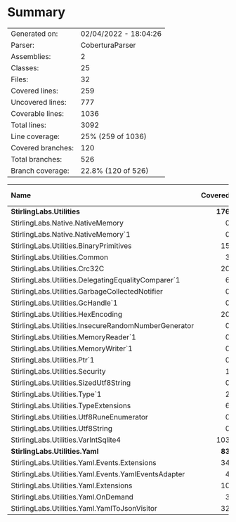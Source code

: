 ﻿# Summary
|||
|:---|:---|
| Generated on: | 02/04/2022 - 18:04:26 |
| Parser: | CoberturaParser |
| Assemblies: | 2 |
| Classes: | 25 |
| Files: | 32 |
| Covered lines: | 259 |
| Uncovered lines: | 777 |
| Coverable lines: | 1036 |
| Total lines: | 3092 |
| Line coverage: | 25% (259 of 1036) |
| Covered branches: | 120 |
| Total branches: | 526 |
| Branch coverage: | 22.8% (120 of 526) |

|**Name**|**Covered**|**Uncovered**|**Coverable**|**Total**|**Line coverage**|**Covered**|**Total**|**Branch coverage**|
|:---|---:|---:|---:|---:|---:|---:|---:|---:|
|**StirlingLabs.Utilities**|**176**|**729**|**905**|**3328**|**19.4%**|**83**|**468**|**17.7%**|
|StirlingLabs.Native.NativeMemory|0|24|24|121|0%|0|2|0%|
|StirlingLabs.Native.NativeMemory`1|0|11|11|121|0%|0|4|0%|
|StirlingLabs.Utilities.BinaryPrimitives|15|241|256|1067|5.8%|11|196|5.6%|
|StirlingLabs.Utilities.Common|3|21|24|157|12.5%|2|6|33.3%|
|StirlingLabs.Utilities.Crc32C|20|73|93|213|21.5%|11|44|25%|
|StirlingLabs.Utilities.DelegatingEqualityComparer`1|6|8|14|34|42.8%|1|8|12.5%|
|StirlingLabs.Utilities.GarbageCollectedNotifier|0|8|8|29|0%|0|6|0%|
|StirlingLabs.Utilities.GcHandle`1|0|17|17|72|0%|0|4|0%|
|StirlingLabs.Utilities.HexEncoding|20|20|40|93|50%|2|10|20%|
|StirlingLabs.Utilities.InsecureRandomNumberGenerator|0|11|11|38|0%|0|4|0%|
|StirlingLabs.Utilities.MemoryReader`1|0|8|8|23|0%|0|2|0%|
|StirlingLabs.Utilities.MemoryWriter`1|0|7|7|20|0%|0|2|0%|
|StirlingLabs.Utilities.Ptr`1|0|17|17|93|0%|0|2|0%|
|StirlingLabs.Utilities.Security|1|38|39|90|2.5%|0|20|0%|
|StirlingLabs.Utilities.SizedUtf8String|0|57|57|221|0%|0|28|0%|
|StirlingLabs.Utilities.Type`1|2|14|16|115|12.5%|0|0||
|StirlingLabs.Utilities.TypeExtensions|6|0|6|115|100%|2|4|50%|
|StirlingLabs.Utilities.Utf8RuneEnumerator|0|17|17|60|0%|0|6|0%|
|StirlingLabs.Utilities.Utf8String|0|132|132|385|0%|0|60|0%|
|StirlingLabs.Utilities.VarIntSqlite4|103|5|108|261|95.3%|54|60|90%|
|**StirlingLabs.Utilities.Yaml**|**83**|**48**|**131**|**0**|**63.3%**|**37**|**58**|**63.7%**|
|StirlingLabs.Utilities.Yaml.Events.Extensions|34|1|35|0|97.1%|21|22|95.4%|
|StirlingLabs.Utilities.Yaml.Events.YamlEventsAdapter|4|9|13|0|30.7%|0|0||
|StirlingLabs.Utilities.Yaml.Extensions|10|24|34|0|29.4%|2|14|14.2%|
|StirlingLabs.Utilities.Yaml.OnDemand|3|0|3|0|100%|0|0||
|StirlingLabs.Utilities.Yaml.YamlToJsonVisitor|32|14|46|0|69.5%|14|22|63.6%|
